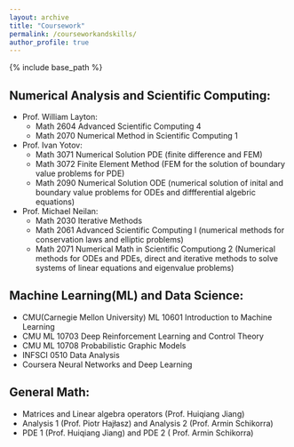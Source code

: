 ```yaml
---
layout: archive
title: "Coursework"
permalink: /courseworkandskills/
author_profile: true
---
```

{% include base_path %}
## Numerical Analysis and Scientific Computing:
* Prof. William Layton: 
    * Math 2604 Advanced Scientific Computing 4
    * Math 2070 Numerical Method in Scientific Computing 1
* Prof. Ivan Yotov:
    * Math 3071 Numerical Solution PDE (finite difference and FEM)
    * Math 3072 Finite Element Method (FEM for the solution of boundary value problems for PDE)
    * Math 2090 Numerical Solution ODE (numerical solution of inital and boundary value problems for ODEs and diffferential algebric equations)
* Prof. Michael Neilan:
    * Math 2030 Iterative Methods
    * Math 2061 Advanced Scientific Computing I (numerical methods for conservation laws and elliptic problems)
    * Math 2071 Numerical Math in Scientific Computiong 2 (Numerical methods for ODEs and PDEs, direct and iterative methods to solve systems of linear equations and eigenvalue problems) 
    
## Machine Learning(ML) and Data Science:
* CMU(Carnegie Mellon University) ML 10601 Introduction to Machine Learning 
* CMU ML 10703 Deep Reinforcement Learning and Control Theory 
* CMU ML 10708 Probabilistic Graphic Models
* INFSCI 0510 Data Analysis 
* Coursera Neural Networks and Deep Learning 

## General Math:
* Matrices and Linear algebra operators (Prof. Huiqiang Jiang)
* Analysis 1 (Prof. Piotr Hajłasz) and Analysis 2 (Prof. Armin Schikorra)
* PDE 1 (Prof. Huiqiang Jiang) and PDE 2 ( Prof. Armin Schikorra)
